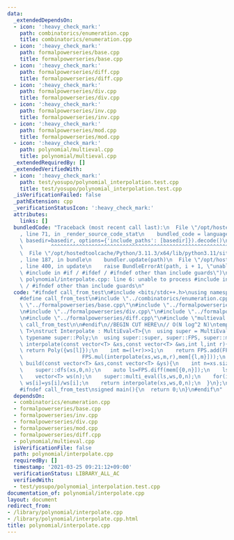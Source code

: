 ```yaml
---
data:
  _extendedDependsOn:
  - icon: ':heavy_check_mark:'
    path: combinatorics/enumeration.cpp
    title: combinatorics/enumeration.cpp
  - icon: ':heavy_check_mark:'
    path: formalpowerseries/base.cpp
    title: formalpowerseries/base.cpp
  - icon: ':heavy_check_mark:'
    path: formalpowerseries/diff.cpp
    title: formalpowerseries/diff.cpp
  - icon: ':heavy_check_mark:'
    path: formalpowerseries/div.cpp
    title: formalpowerseries/div.cpp
  - icon: ':heavy_check_mark:'
    path: formalpowerseries/inv.cpp
    title: formalpowerseries/inv.cpp
  - icon: ':heavy_check_mark:'
    path: formalpowerseries/mod.cpp
    title: formalpowerseries/mod.cpp
  - icon: ':heavy_check_mark:'
    path: polynomial/multieval.cpp
    title: polynomial/multieval.cpp
  _extendedRequiredBy: []
  _extendedVerifiedWith:
  - icon: ':heavy_check_mark:'
    path: test/yosupo/polynomial_interpolation.test.cpp
    title: test/yosupo/polynomial_interpolation.test.cpp
  _isVerificationFailed: false
  _pathExtension: cpp
  _verificationStatusIcon: ':heavy_check_mark:'
  attributes:
    links: []
  bundledCode: "Traceback (most recent call last):\n  File \"/opt/hostedtoolcache/Python/3.11.3/x64/lib/python3.11/site-packages/onlinejudge_verify/documentation/build.py\"\
    , line 71, in _render_source_code_stat\n    bundled_code = language.bundle(stat.path,\
    \ basedir=basedir, options={'include_paths': [basedir]}).decode()\n          \
    \         ^^^^^^^^^^^^^^^^^^^^^^^^^^^^^^^^^^^^^^^^^^^^^^^^^^^^^^^^^^^^^^^^^^^^^^^^^^^^^^^^^\n\
    \  File \"/opt/hostedtoolcache/Python/3.11.3/x64/lib/python3.11/site-packages/onlinejudge_verify/languages/cplusplus.py\"\
    , line 187, in bundle\n    bundler.update(path)\n  File \"/opt/hostedtoolcache/Python/3.11.3/x64/lib/python3.11/site-packages/onlinejudge_verify/languages/cplusplus_bundle.py\"\
    , line 400, in update\n    raise BundleErrorAt(path, i + 1, \"unable to process\
    \ #include in #if / #ifdef / #ifndef other than include guards\")\nonlinejudge_verify.languages.cplusplus_bundle.BundleErrorAt:\
    \ polynomial/interpolate.cpp: line 6: unable to process #include in #if / #ifdef\
    \ / #ifndef other than include guards\n"
  code: "#ifndef call_from_test\n#include <bits/stdc++.h>\nusing namespace std;\n\n\
    #define call_from_test\n#include \"../combinatorics/enumeration.cpp\"\n#include\
    \ \"../formalpowerseries/base.cpp\"\n#include \"../formalpowerseries/inv.cpp\"\
    \n#include \"../formalpowerseries/div.cpp\"\n#include \"../formalpowerseries/mod.cpp\"\
    \n#include \"../formalpowerseries/diff.cpp\"\n#include \"multieval.cpp\"\n#undef\
    \ call_from_test\n\n#endif\n//BEGIN CUT HERE\n// O(N log^2 N)\ntemplate<typename\
    \ T>\nstruct Interpolate : MultiEval<T>{\n  using super = MultiEval<T>;\n  using\
    \ typename super::Poly;\n  using super::super, super::FPS, super::mem;\n\n  Poly\
    \ interpolate(const vector<T> &xs,const vector<T> &ws,int l,int r){\n    if(l+1==r)\
    \ return Poly({ws[l]});\n    int m=(l+r)>>1;\n    return FPS.add(FPS.mul(interpolate(xs,ws,l,m),mem[{m,r}]),\n\
    \                   FPS.mul(interpolate(xs,ws,m,r),mem[{l,m}]));\n  }\n\n  vector<T>\
    \ build(const vector<T> &xs,const vector<T> &ys){\n    int n=xs.size();\n    mem.clear();\n\
    \    super::dfs(xs,0,n);\n    auto ls=FPS.diff(mem[{0,n}]);\n    ls.resize(n,T(0));\n\
    \    vector<T> ws(n);\n    super::multi_eval(ls,ws,0,n);\n    for(int i=0;i<n;i++)\
    \ ws[i]=ys[i]/ws[i];\n    return interpolate(xs,ws,0,n);\n  }\n};\n//END CUT HERE\n\
    #ifndef call_from_test\nsigned main(){\n  return 0;\n}\n#endif\n"
  dependsOn:
  - combinatorics/enumeration.cpp
  - formalpowerseries/base.cpp
  - formalpowerseries/inv.cpp
  - formalpowerseries/div.cpp
  - formalpowerseries/mod.cpp
  - formalpowerseries/diff.cpp
  - polynomial/multieval.cpp
  isVerificationFile: false
  path: polynomial/interpolate.cpp
  requiredBy: []
  timestamp: '2021-03-25 09:21:12+09:00'
  verificationStatus: LIBRARY_ALL_AC
  verifiedWith:
  - test/yosupo/polynomial_interpolation.test.cpp
documentation_of: polynomial/interpolate.cpp
layout: document
redirect_from:
- /library/polynomial/interpolate.cpp
- /library/polynomial/interpolate.cpp.html
title: polynomial/interpolate.cpp
---
```

